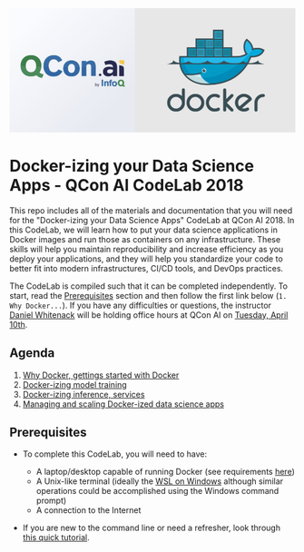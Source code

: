 ![Alt text](QCon_AI_Docker.png)

# Docker-izing your Data Science Apps - QCon AI CodeLab 2018

This repo includes all of the materials and documentation that you will need for the "Docker-izing your Data Science Apps" CodeLab at QCon AI 2018.  In this CodeLab, we will learn how to put your data science applications in Docker images and run those as containers on any infrastructure. These skills will help you maintain reproducibility and increase efficiency as you deploy your applications, and they will help you standardize your code to better fit into modern infrastructures, CI/CD tools, and DevOps practices. 

The CodeLab is compiled such that it can be completed independently. To start, read the [Prerequisites](#prerequisites) section and then follow the first link below (`1. Why Docker...`). If you have any difficulties or questions, the instructor [Daniel Whitenack](https://twitter.com/dwhitena) will be holding office hours at QCon AI on [Tuesday, April 10th](https://qcon.ai/schedule/qconai2018/tabular).

## Agenda

1. [Why Docker, gettings started with Docker](getting_started)
1. [Docker-izing model training](model_training)
2. [Docker-izing inference, services](inference)
3. [Managing and scaling Docker-ized data science apps](managing_and_scaling)

## Prerequisites

- To complete this CodeLab, you will need to have:
    - A laptop/desktop capable of running Docker (see requirements [here](https://docs.docker.com/install/))
    - A Unix-like terminal (ideally the [WSL on Windows](https://docs.microsoft.com/en-us/windows/wsl/install-win10) although similar operations could be accomplished using the Windows command prompt)
    - A connection to the Internet

- If you are new to the command line or need a refresher, look through [this quick tutorial](https://lifehacker.com/5633909/who-needs-a-mouse-learn-to-use-the-command-line-for-almost-anything).
